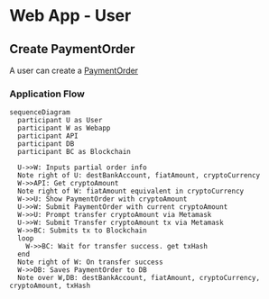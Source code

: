 # Web App - User

## Create PaymentOrder
A user can create a [PaymentOrder](./data-types#paymentorder)

### Application Flow
```mermaid
sequenceDiagram
  participant U as User
  participant W as Webapp
  participant API
  participant DB
  participant BC as Blockchain

  U->>W: Inputs partial order info
  Note right of U: destBankAccount, fiatAmount, cryptoCurrency
  W->>API: Get cryptoAmount
  Note right of W: fiatAmount equivalent in cryptoCurrency 
  W->>U: Show PaymentOrder with cryptoAmount
  U->>W: Submit PaymentOrder with current cryptoAmount
  W->>U: Prompt transfer cryptoAmount via Metamask
  U->>W: Submit Transfer cryptoAmount tx via Metamask
  W->>BC: Submits tx to Blockchain
  loop
    W->>BC: Wait for transfer success. get txHash
  end
  Note right of W: On transfer success
  W->>DB: Saves PaymentOrder to DB
  Note over W,DB: destBankAccount, fiatAmount, cryptoCurrency, cryptoAmount, txHash
```
